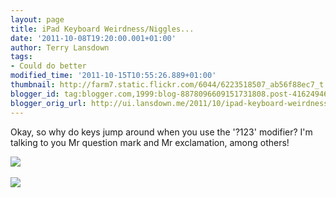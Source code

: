 ```yaml
---
layout: page
title: iPad Keyboard Weirdness/Niggles...
date: '2011-10-08T19:20:00.001+01:00'
author: Terry Lansdown
tags:
- Could do better
modified_time: '2011-10-15T10:55:26.889+01:00'
thumbnail: http://farm7.static.flickr.com/6044/6223518507_ab56f88ec7_t.jpg
blogger_id: tag:blogger.com,1999:blog-8878096609151731808.post-4162494621834372171
blogger_orig_url: http://ui.lansdown.me/2011/10/ipad-keyboard-weirdnessniggles.html
---
```


<p>Okay, so why do keys jump around when you use the '?123' modifier? I'm talking to you Mr question mark and Mr exclamation, among others!</p><a href="http://farm7.static.flickr.com/6044/6223518507_ab56f88ec7.jpg"><img src="http://farm7.static.flickr.com/6044/6223518507_ab56f88ec7.jpg" /></a><br /><br /><a href="http://farm7.static.flickr.com/6218/6223518503_9bb270b745.jpg"><img src="http://farm7.static.flickr.com/6218/6223518503_9bb270b745.jpg" /></a>